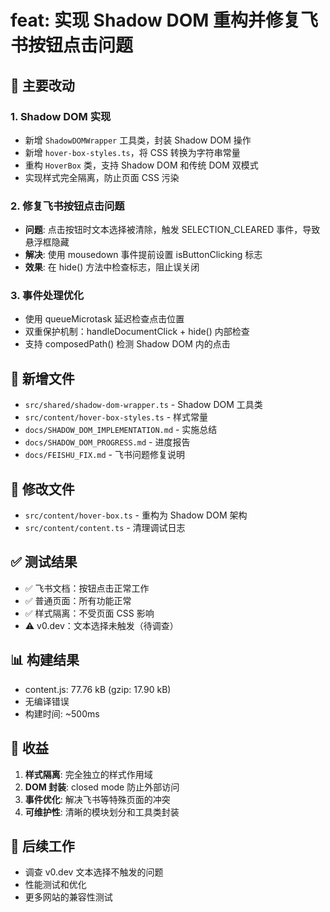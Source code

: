 # feat: 实现 Shadow DOM 重构并修复飞书按钮点击问题

## 🎯 主要改动

### 1. Shadow DOM 实现
- 新增 `ShadowDOMWrapper` 工具类，封装 Shadow DOM 操作
- 新增 `hover-box-styles.ts`，将 CSS 转换为字符串常量
- 重构 `HoverBox` 类，支持 Shadow DOM 和传统 DOM 双模式
- 实现样式完全隔离，防止页面 CSS 污染

### 2. 修复飞书按钮点击问题
- **问题**: 点击按钮时文本选择被清除，触发 SELECTION_CLEARED 事件，导致悬浮框隐藏
- **解决**: 使用 mousedown 事件提前设置 isButtonClicking 标志
- **效果**: 在 hide() 方法中检查标志，阻止误关闭

### 3. 事件处理优化
- 使用 queueMicrotask 延迟检查点击位置
- 双重保护机制：handleDocumentClick + hide() 内部检查
- 支持 composedPath() 检测 Shadow DOM 内的点击

## 📁 新增文件
- `src/shared/shadow-dom-wrapper.ts` - Shadow DOM 工具类
- `src/content/hover-box-styles.ts` - 样式常量
- `docs/SHADOW_DOM_IMPLEMENTATION.md` - 实施总结
- `docs/SHADOW_DOM_PROGRESS.md` - 进度报告
- `docs/FEISHU_FIX.md` - 飞书问题修复说明

## 🔧 修改文件
- `src/content/hover-box.ts` - 重构为 Shadow DOM 架构
- `src/content/content.ts` - 清理调试日志

## ✅ 测试结果
- ✅ 飞书文档：按钮点击正常工作
- ✅ 普通页面：所有功能正常
- ✅ 样式隔离：不受页面 CSS 影响
- ⚠️ v0.dev：文本选择未触发（待调查）

## 📊 构建结果
- content.js: 77.76 kB (gzip: 17.90 kB)
- 无编译错误
- 构建时间: ~500ms

## 🎯 收益
1. **样式隔离**: 完全独立的样式作用域
2. **DOM 封装**: closed mode 防止外部访问
3. **事件优化**: 解决飞书等特殊页面的冲突
4. **可维护性**: 清晰的模块划分和工具类封装

## 🔄 后续工作
- 调查 v0.dev 文本选择不触发的问题
- 性能测试和优化
- 更多网站的兼容性测试
